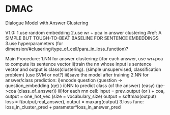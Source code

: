 # DMAC
Dialogue Model with Answer Clustering

V1.0:
1.use random embedding
2.use wr + pca in answer clustering #ref: A SIMPLE BUT TOUGH-TO-BEAT BASELINE FOR SENTENCE EMBEDDINGS
3.use hyperparameters (for dimension/#clusering/type_of_cell/para_in_loss_function)?


Main Procedure:
1.NN for answer clustering:
  i)for each answer, use wr+pca to compute its sentence vector
  ii)train the nn whose input is sentence vector and output is class(clustering). (simple unsupervised, classification problem) (use SVM or not?)
  iii)save the model after training
2.NN for answer/class prediction:
  i)encode question (question -> question_embedding (qe) )
  ii)NN to predict class (of the answer) (easy) (qe->coa (class_of_answer))
  iii)for each rnn cell: input = prev_output (or <SOS>) + coa, 
                         output = one_hot_vec (size = vocabulary_size)
                         output = softmax(output)
                         loss = f(output,real_answer), output = maxarg(output)
3.loss func:
  loss_in_cluster_pred + parameter*loss_in_answer_pred
